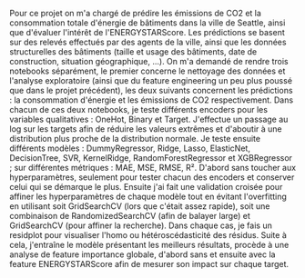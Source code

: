 Pour ce projet on m'a chargé de prédire les émissions de CO2 et la consommation totale d'énergie de bâtiments dans la ville de Seattle, ainsi que d'évaluer l'intérêt de l'ENERGYSTARScore. Les prédictions se basent sur des relevés effectués par des agents de la ville, ainsi que les données structurelles des bâtiments (taille et usage des bâtiments, date de construction, situation géographique, ...). On m'a demandé de rendre trois notebooks séparément, le premier concerne le nettoyage des données et l'analyse exploratoire (ainsi que du feature engineering un peu plus poussé que dans le projet précédent), les deux suivants concernent les prédictions : la consommation d'énergie et les émissions de CO2 respectivement. Dans chacun de ces deux notebooks, je teste différents encoders pour les variables qualitatives : OneHot, Binary et Target. J'effectue un passage au log sur les targets afin de réduire les valeurs extrêmes et d'aboutir à une distribution plus proche de la distribution normale. Je teste ensuite différents modèles : DummyRegressor, Ridge, Lasso, ElasticNet, DecisionTree, SVR, KernelRidge, RandomForestRegressor et XGBRegressor ; sur différentes métriques : MAE, MSE, RMSE, R². D'abord sans toucher aux hyperparamètres, seulement pour tester chacun des encoders et conserver celui qui se démarque le plus. Ensuite j'ai fait une validation croisée pour affiner les hyperparamètres de chaque modèle tout en évitant l'overfitting en utilisant soit GridSearchCV (lors que c'était assez rapide), soit une combinaison de RandomizedSearchCV (afin de balayer large) et GridSearchCV (pour affiner la recherche). Dans chaque cas, je fais un residplot pour visualiser l'homo ou hétéroscédasticité des résidus. Suite à cela, j'entraîne le modèle présentant les meilleurs résultats, procède à une analyse de feature importance globale, d'abord sans et ensuite avec la feature ENERGYSTARScore afin de mesurer son impact sur chaque target.
